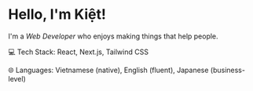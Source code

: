 # Hello, I'm Kiệt!

I'm a *Web Developer* who enjoys making things that help people.

💻 Tech Stack: React, Next.js, Tailwind CSS

🌐 Languages: Vietnamese (native), English (fluent), Japanese (business-level)
